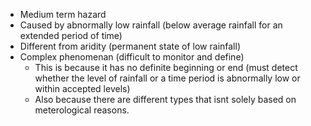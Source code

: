 - Medium term hazard
- Caused by abnormally low rainfall (below average rainfall for an extended period of time)
- Different from aridity (permanent state of low rainfall)
- Complex phenomenan (difficult to monitor and define)
	- This is because it has no definite beginning or end (must detect whether the level of rainfall or a time period is abnormally low or within accepted levels)
	- Also because there are different types that isnt solely based on meterological reasons.